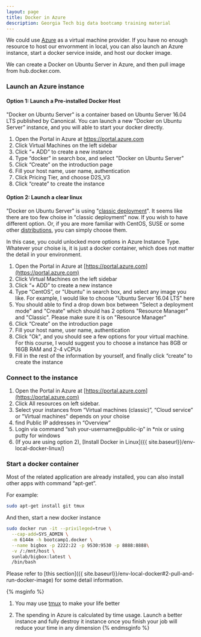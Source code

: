 ```yaml
---
layout: page
title: Docker in Azure
description: Georgia Tech big data bootcamp training material
---
```


We could use [Azure](https://azure.microsoft.com) as a virtual machine provider. If you have no enough resource to host our envornment in local, you can also launch an Azure instance, start a docker service inside, and host our docker image.

We can create a Docker on Ubuntu Server in Azure, and then pull image from hub.docker.com.

### Launch an Azure instance

#### Option 1: Launch a Pre-installed Docker Host

"Docker on Ubuntu Server" is a container based on Ubuntu Server 16.04 LTS published by Canonical. You can launch a new ”Docker on Ubuntu Server” instance, and you will able to start your docker directly.

1. Open the Portal in Azure at https://portal.azure.com
2. Click Virtual Machines on the left sidebar
3. Click “+ ADD” to create a new instance
4. Type “docker” in search box, and select "Docker on Ubuntu Server"
5. Click “Create” on the introduction page
6. Fill your host name, user name, authentication
7. Click Pricing Tier, and choose D2S_V3
8. Click “create” to create the instance


#### Option 2: Launch a clear linux

"Docker on Ubuntu Server" is using "[classic deployment](https://docs.microsoft.com/en-us/azure/azure-resource-manager/resource-manager-deployment-model)". It seems like there are too few choise in "classic deployment" now. If you wish to have different option.
Or, if you are more familiar with CentOS, SUSE or some other [distributions](https://en.wikipedia.org/wiki/Linux_distribution), you can simply choose them.

In this case, you could unlocked more options in Azure Instance Type. Whatever your choise is, it is just a docker container, which does not matter the detail in your environment.

1. Open the Portal in Azure at [https://portal.azure.com](https://portal.azure.com)
2. Click Virtual Machines on the left sidebar
3. Click “+ ADD” to create a new instance
4. Type “CentOS”, or "Ubuntu" in search box, and select any image you like. For example, I would like to choose "Ubuntu Server 16.04 LTS" here
4. You should able to find a drop down box between "Select a deployment mode" and "Create" which should has 2 options "Resource Manager" and "Classic". Please make sure it is on "Resource Manager"
5. Click “Create” on the introduction page
6. Fill your host name, user name, authentication
7. Click "Ok", and you should see a few options for your virtual machine. For this course, I would suggest you to choose a instance has 8GB or 16GB RAM and 2-4 vCPUs
8. Fill in the rest of the information by yourself, and finally click “create” to create the instance


### Connect to the instance

1. Open the Portal in Azure at [https://portal.azure.com](https://portal.azure.com)
2. Click All resources on left sidebar.
3. Select your instances from “Virtual machines (classic)”, “Cloud service” or "Virtual machines" depends on your choise
4. find Public IP addresses in “Overview”
5. Login via command “ssh your-username@public-ip” in *nix or using putty for windows
6. (If you are using option 2), [Install Docker in Linux]({{ site.baseurl}}/env-local-docker-linux/)

### Start a docker container

Most of the related application are already installed, you can also install other apps with command “apt-get”.

For example:

```bash
sudo apt-get install git tmux
```

And then, start a new docker instance

```bash
sudo docker run -it --privileged=true \
  --cap-add=SYS_ADMIN \
  -m 6144m -h bootcamp1.docker \
  --name bigbox -p 2222:22 -p 9530:9530 -p 8888:8888\
  -v /:/mnt/host \
  sunlab/bigbox:latest \
  /bin/bash
```

Please refer to [this section]({{ site.baseurl}}/env-local-docker#2-pull-and-run-docker-image) for some detail information.


{% msginfo %}
1. You may use [tmux](https://tmux.github.io/) to make your life better

2. The spending in Azure is calculated by time usage. Launch a better instance and fully destroy it instance once you finish your job will reduce your time in any dimension
{% endmsginfo %}

